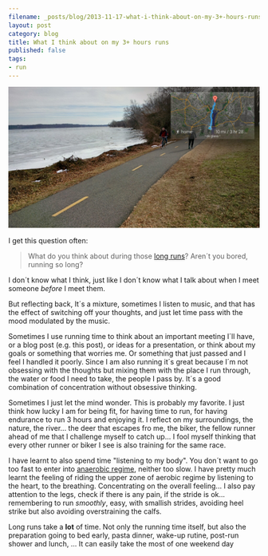 ```yaml
---
filename: _posts/blog/2013-11-17-what-i-think-about-on-my-3+-hours-runs.md
layout: post
category: blog
title: What I think about on my 3+ hours runs
published: false
tags:
- run
---
```


![](/images/running.jpg)

I get this question often:

> What do you think about during those [long runs](https://www.strava.com/activities/29711259/overview)? Aren´t you bored,
> running so long?

<!--more-->

I don´t know what I think, just like I don´t know what I talk about when
I meet someone *before* I meet them.

But reflecting back, It´s a mixture, sometimes I listen
to music, and that has the effect of switching off your thoughts, and
just let time pass with the mood modulated by the music.

Sometimes I use running time to think about an important meeting I´ll
have, or a blog post (e.g. this post), or ideas for a presentation, or
think about my goals or something that worries me. Or something that
just passed and I feel I handled it poorly. Since I am
 also running it´s great because I´m not
obsessing with the thoughts but mixing them with the place I run
through, the water or food I need to take, the people I pass by. It´s a
good combination of concentration without obsessive thinking.

Sometimes I just let the mind wonder. This is probably my favorite. I
just think how lucky I am for being fit, for having time to run, for
having endurance to run 3 hours and enjoying it. I reflect on my
surroundings, the nature, the river... the deer that escapes fro me, the biker,
the fellow runner ahead of me that I challenge myself to catch up... I fool myself
thinking that every other runner or biker I
see is also training for the same race.

I have learnt to also spend time "listening to my body". You don´t want to go too fast to enter
into [anaerobic regime](https://en.wikipedia.org/wiki/Aerobic_exercise), neither too slow. I have pretty much learnt
the feeling of riding the upper zone of aerobic regime by listening to the heart, to the breathing. Concentrating on the overall feeling... I also pay attention to the legs, check if there is any pain, if the stride is
ok... remembering to run *smoothly*, easy, with smallish strides, avoiding heel strike but also avoiding
overstraining the calfs.

Long runs take a **lot** of time. Not only the running time itself, but also the preparation going to bed early, pasta dinner, wake-up rutine, post-run shower and lunch, ... It can easily take the most of one weekend day
